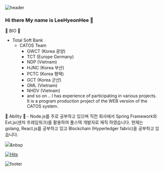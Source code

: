 ![header](https://capsule-render.vercel.app/api?color=gradient&height=300&selection=header&text=LeeHyeonHee&fontSize=90)

### Hi there My name is LeeHyeonHee 👋


:rocket: BIO :rocket: 
 - Total Soft Bank 
    - CATOS Team 
      - GWCT (Korea 광양)
      - TCT (Europe Germany)
      - NDP (Vietnam)
      - HJNC (Korea 부산)
      - PCTC (Korea 평택)
      - GCT (Korea 군산)
      - GML (Vietnam)
      - NHDV (Vietnam) 
      - and so on .. I has experience of participating in various projects. 
        It is a program production project of the WEB version of the CATOS system.


:rocket: Ability :rocket: 
    - Node.js를 주로 공부하고 있으며 직전 회사에서 Spring Framework와 Ext.js(센차 프레임워크)를 활용하여 풀스택 개발자로 재직 하였습니다. 
      현재는 golang, React.js를 공부하고 있고 Blockchain (Hyperledger fabric)을 공부하고 있습니다. 

<!--
**LeeHyeonHee/LeeHyeonHee** is a ✨ _special_ ✨ repository because its `README.md` (this file) appears on your GitHub profile.

Here are some ideas to get you started:

- 🔭 I’m currently working on ...
- 🌱 I’m currently learning ...
- 👯 I’m looking to collaborate on ...
- 🤔 I’m looking for help with ...
- 💬 Ask me about ...
- 📫 How to reach me: ...
- 😄 Pronouns: ...
- ⚡ Fun fact: ...
-->


<img src="https://img.shields.io/badge/?style=flat-square&logo=FutureLearn&logoColor=white"/></a>&nbsp 



[![Hits](https://hits.seeyoufarm.com/api/count/incr/badge.svg?url=https%3A%2F%2Fgithub.com%2FLeeHyeonHee&count_bg=%2379C83D&title_bg=%23555555&icon=&icon_color=%23E7E7E7&title=hits&edge_flat=false)](https://hits.seeyoufarm.com)


![footer](https://capsule-render.vercel.app/api?color=gradient&section=footer&height=300&selection=header&fontSize=90)

